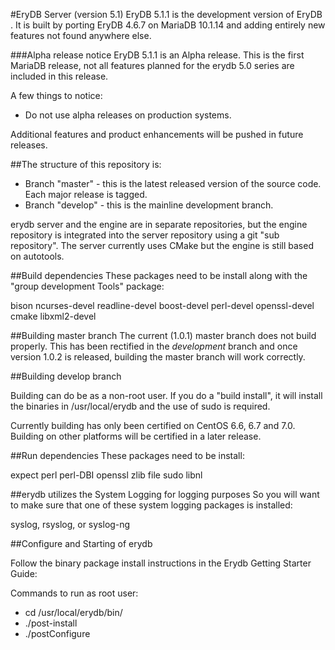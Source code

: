 #EryDB Server (version 5.1)
EryDB 5.1.1 is the development version of EryDB . 
It is built by porting EryDB 4.6.7 on MariaDB 10.1.14 and adding entirely 
new features not found anywhere else.

###Alpha release notice
EryDB 5.1.1 is an Alpha release. This is the first MariaDB release, not all features planned for the erydb 5.0 
series are included in this release. 

A few things to notice:
- Do not use alpha releases on production systems.

Additional features and product enhancements will be pushed in future releases. 

##The structure of this repository is:
* Branch "master" - this is the latest released version of the source code.  Each major release is tagged.
* Branch "develop" - this is the mainline development branch.

 erydb server and the engine are in separate repositories, but the engine repository is integrated into the server repository using a git "sub repository".  The server currently uses CMake but the engine is still based on autotools.

##Build dependencies
These packages need to be install along with the "group development Tools" package:

bison ncurses-devel readline-devel boost-devel perl-devel openssl-devel cmake libxml2-devel

##Building master branch
The current (1.0.1) master branch does not build properly.  This has been rectified in the *development* branch and once version 1.0.2 is released, building the master branch will work correctly.

##Building develop branch

Building can do be as a non-root user. If you do a "build install", it will install the binaries in /usr/local/erydb
and the use of sudo is required.

Currently building has only been certified on CentOS 6.6, 6.7 and 7.0.  Building on other platforms will be certified in a later release.
  
##Run dependencies
These packages need to be install:

expect perl perl-DBI openssl zlib file sudo libnl

##erydb utilizes the System Logging for logging purposes
So you will want to make sure that one of these system logging packages is installed:

  syslog, rsyslog, or syslog-ng

##Configure and Starting of erydb 

Follow the binary package install instructions in the Erydb Getting Starter Guide:
 
Commands to run as root user:

  * cd /usr/local/erydb/bin/
  * ./post-install
  * ./postConfigure

 
